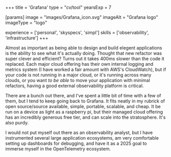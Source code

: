 +++
title = 'Grafana'
type = "cv/tool"
yearsExp = 7

[params]
  image = "images/Grafana_icon.svg"
  imageAlt = "Grafana logo"
  imageType = "logo"

experience = ['personal', 'skyspecs', 'simpl']
skills = ['observability', 'infrastructure']
+++

Almost as important as being able to design and build elegent applications is the ability to see what it's actually doing. Thought that new refactor was super clever and efficient? Turns out it takes 400ms slower than the code it replaced. Each major cloud offering has their own internal logging and metrics system (I have worked a fair amount with AWS's CloudWatch), but if your code is not running in a major cloud, or it's running across many clouds, or you want _to be able_ to move your application with minimal refactors, having a good external observability platform is critical.

There are a bunch out there, and I've spent a little bit of time with a few of them, but I tend to keep going back to Grafana. It fits neatly in my rubrick of open source/source available, simple, portable, scalable, and cheap. It be run on a device as light as a raspberry pi, but their managed cloud offering has an incredibly generous free tier, and can scale into the stratosphere. It's also purdy.

I would not put myself out there as an observability analyst, but I have instrumented several large application ecosystems, am very comfortable setting up dashboards for debugging, and have it as a 2025 goal to immerse myself in the OpenTelemetry ecosystem.
